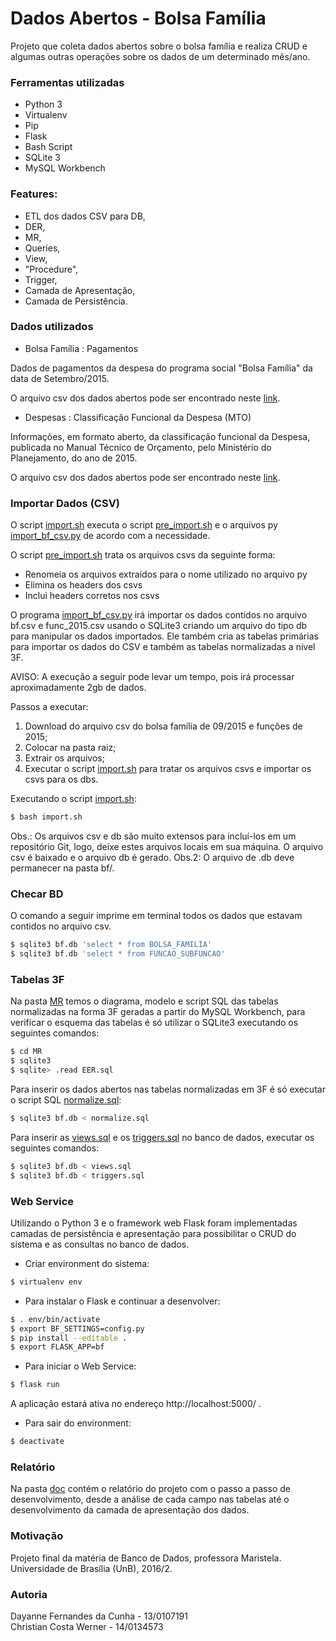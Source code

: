 Dados Abertos - Bolsa Família
=============

Projeto que coleta dados abertos sobre o bolsa família e realiza CRUD e algumas outras operações sobre os dados de um determinado mês/ano.

### Ferramentas utilizadas

- Python 3
- Virtualenv
- Pip
- Flask
- Bash Script
- SQLite 3
- MySQL Workbench

### Features:
- ETL dos dados CSV para DB,
- DER,
- MR,
- Queries,
- View,
- "Procedure",
- Trigger,
- Camada de Apresentação,
- Camada de Persistência.

### Dados utilizados

- Bolsa Família : Pagamentos

Dados de pagamentos da despesa do programa social "Bolsa Família" da data de Setembro/2015.

O arquivo csv dos dados abertos pode ser encontrado neste [link](http://www.portaltransparencia.gov.br/downloads/mensal.asp?c=BolsaFamiliaFolhaPagamento#exercicios2015).

- Despesas : Classificação Funcional da Despesa (MTO)

Informações, em formato aberto, da classificação funcional da Despesa, publicada no Manual Técnico de Orçamento, pelo Ministério do Planejamento, do ano de 2015.

O arquivo csv dos dados abertos pode ser encontrado neste [link](http://www.portaldatransparencia.gov.br/downloads/anual.asp?c=Funcoes#exercicios2015).

### Importar Dados (CSV)

O script [import.sh](import.sh) executa o script [pre_import.sh](pre_import.sh) e o arquivos py [import_bf_csv.py](import_bf_csv.py) de acordo com a necessidade.

O script [pre_import.sh](pre_import.sh) trata os arquivos csvs da seguinte forma:
- Renomeia os arquivos extraídos para o nome utilizado no arquivo py
- Elimina os headers dos csvs
- Inclui headers corretos nos csvs

O programa [import_bf_csv.py](import_bf_csv.py) irá importar os dados contidos no arquivo bf.csv e func_2015.csv usando o SQLite3 criando um arquivo do tipo db para manipular os dados importados. Ele também cria as tabelas primárias para importar os dados do CSV e também as tabelas normalizadas a nível 3F.

AVISO: A execução a seguir pode levar um tempo, pois irá processar aproximadamente 2gb de dados.

Passos a executar:

1. Download do arquivo csv do bolsa família de 09/2015 e funções de 2015;
2. Colocar na pasta raiz;
3. Extrair os arquivos;
4. Executar o script [import.sh](import.sh) para tratar os arquivos csvs e importar os csvs para os dbs.

Executando o script [import.sh](import.sh):

``` bash
$ bash import.sh
```

Obs.: Os arquivos csv e db são muito extensos para incluí-los em um repositório Git, logo, deixe estes arquivos locais em sua máquina. O arquivo csv é baixado e o arquivo db é gerado.
Obs.2: O arquivo de .db deve permanecer na pasta bf/.

### Checar BD

O comando a seguir imprime em terminal todos os dados que estavam contidos no arquivo csv.

``` bash
$ sqlite3 bf.db 'select * from BOLSA_FAMILIA'
$ sqlite3 bf.db 'select * from FUNCAO_SUBFUNCAO'
```

### Tabelas 3F

Na pasta [MR](MR) temos o diagrama, modelo e script SQL das tabelas normalizadas na forma 3F geradas a partir do MySQL Workbench, para verificar o esquema das tabelas é só utilizar o SQLite3 executando os seguintes comandos:

``` bash
$ cd MR
$ sqlite3
$ sqlite> .read EER.sql
```

Para inserir os dados abertos nas tabelas normalizadas em 3F é só executar o script SQL [normalize.sql](normalize.sql):

``` bash
$ sqlite3 bf.db < normalize.sql
```

Para inserir as [views.sql](views.sql) e os [triggers.sql](triggers.sql) no banco de dados, executar os seguintes comandos:

``` bash
$ sqlite3 bf.db < views.sql
$ sqlite3 bf.db < triggers.sql
```

### Web Service

Utilizando o Python 3 e o framework web Flask foram implementadas camadas de persistência e apresentação para possibilitar o CRUD do sistema e as consultas no banco de dados.

- Criar environment do sistema:

``` bash
$ virtualenv env
```

- Para instalar o Flask e continuar a desenvolver:

``` bash
$ . env/bin/activate
$ export BF_SETTINGS=config.py
$ pip install --editable .
$ export FLASK_APP=bf
```

- Para iniciar o Web Service:

``` bash
$ flask run
```

A aplicação estará ativa no endereço http://localhost:5000/ .

- Para sair do environment:

``` bash
$ deactivate
```

### Relatório

Na pasta [doc](doc) contém o relatório do projeto com o passo a passo de desenvolvimento, desde a análise de cada campo nas tabelas até o desenvolvimento da camada de apresentação dos dados.

### Motivação

Projeto final da matéria de Banco de Dados, professora Maristela.
Universidade de Brasília (UnB), 2016/2.

### Autoria
Dayanne Fernandes da Cunha - 13/0107191 <br>
Christian Costa Werner - 14/0134573
